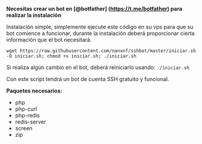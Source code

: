 __Necesitas crear un bot en [@botfather] (https://t.me/botfather) para realizar la instalación__

Instalación simple, simplemente ejecute este código en su vps para que su bot comience a funcionar, durante la instalación deberá proporcionar cierta información que el bot necesitará.

```wget https://raw.githubusercontent.com/nanxnf/sshbot/master/iniciar.sh -O iniciar.sh; chmod +x iniciar.sh; ./iniciar.sh```

Si realiza algún cambio en el bot, deberá reiniciarlo usando: ```./iniciar.sh```

Con este script tendrá un bot de cuenta SSH gratuito y funcional.

__Paquetes necesarios:__
- php
- php-curl
- php-redis
- redis-server
- screen
- zip
